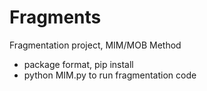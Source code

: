 # Fragments
Fragmentation project, MIM/MOB Method
- package format, pip install
- python MIM.py to run fragmentation code

